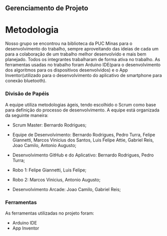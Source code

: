 ## Gerenciamento de Projeto


# Metodologia

Nosso grupo se encontrou na biblioteca da PUC Minas para o desenvolvimento do trabalho, sempre aproveitando das ideias de cada um para a colaboração de um trabalho melhor desenvolvido e mais bem planejado. Todos os integrantes trabalharam de forma ativa no trabalho. As ferramentas usadas no trabalho foram Arduino IDE(para o desenvolvimento dos algoritmos para os dispositivos desenvolvidos) e o App Inventor(utilizado para o desenvolvimento do aplicativo de smartphone para conexão bluetooth). 

### Divisão de Papéis

A equipe utiliza metodologias ágeis, tendo escolhido o Scrum como base para definição do processo de desenvolvimento. A equipe está organizada da seguinte maneira:


- Scrum Master: Bernardo Rodrigues;
- Equipe de Desenvolvimento: Bernardo Rodrigues, Pedro Turra, Felipe Giannetti, Marcos Vinicius dos Santos, Luis Felipe Attie, Gabriel Reis, Joao Camilo, Antonio Augusto;

- Desenvolvimento GitHub e do Aplicativo: Bernardo Rodrigues, Pedro Turra;
- Robo 1: Felipe Giannetti, Luis Felipe;
- Robo 2: Marcos Vinicius, Antonio Augusto;
- Desenvolvimento Arcade: Joao Camilo, Gabriel Reis;


### Ferramentas

As ferramentas utilizadas no projeto foram:

- Arduino IDE
- App Inventor
